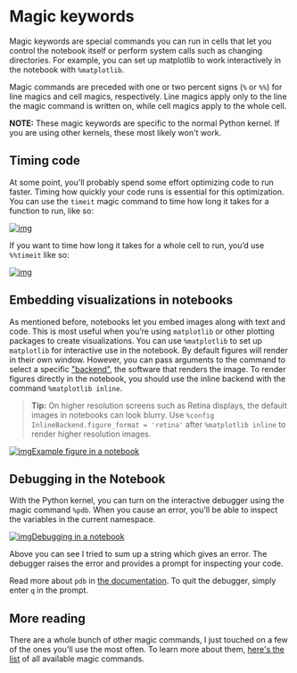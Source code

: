 # Magic keywords

Magic keywords are special commands you can run in cells that let you control the notebook itself or perform system calls such as changing directories. For example, you can set up matplotlib to work interactively in the notebook with `%matplotlib`.

Magic commands are preceded with one or two percent signs (`%` or `%%`) for line magics and cell magics, respectively. Line magics apply only to the line the magic command is written on, while cell magics apply to the whole cell.

**NOTE:** These magic keywords are specific to the normal Python kernel. If you are using other kernels, these most likely won't work.

## Timing code

At some point, you'll probably spend some effort optimizing code to run faster. Timing how quickly your code runs is essential for this optimization. You can use the `timeit` magic command to time how long it takes for a function to run, like so:



[![img](https://video.udacity-data.com/topher/2016/November/582f354d_magic-timeit/magic-timeit.png)](https://classroom.udacity.com/courses/ud1111/lessons/b15ba0a2-015d-4c5a-87ae-9efba2cabb43/concepts/256cdd36-17d4-442a-a033-7c64ce83f7f8#)



If you want to time how long it takes for a whole cell to run, you’d use `%%timeit` like so:



[![img](https://video.udacity-data.com/topher/2016/November/58337d71_magic-timeit2/magic-timeit2.png)](https://classroom.udacity.com/courses/ud1111/lessons/b15ba0a2-015d-4c5a-87ae-9efba2cabb43/concepts/256cdd36-17d4-442a-a033-7c64ce83f7f8#)



## Embedding visualizations in notebooks

As mentioned before, notebooks let you embed images along with text and code. This is most useful when you’re using `matplotlib` or other plotting packages to create visualizations. You can use `%matplotlib` to set up `matplotlib` for interactive use in the notebook. By default figures will render in their own window. However, you can pass arguments to the command to select a specific ["backend"](http://matplotlib.org/faq/usage_faq.html#what-is-a-backend), the software that renders the image. To render figures directly in the notebook, you should use the inline backend with the command `%matplotlib inline`.

> **Tip:** On higher resolution screens such as Retina displays, the default images in notebooks can look blurry. Use `%config InlineBackend.figure_format = 'retina'` after `%matplotlib inline` to render higher resolution images.



[![img](https://video.udacity-data.com/topher/2016/November/5833867f_magic-matplotlib/magic-matplotlib.png)Example figure in a notebook](https://classroom.udacity.com/courses/ud1111/lessons/b15ba0a2-015d-4c5a-87ae-9efba2cabb43/concepts/256cdd36-17d4-442a-a033-7c64ce83f7f8#)



## Debugging in the Notebook

With the Python kernel, you can turn on the interactive debugger using the magic command `%pdb`. When you cause an error, you'll be able to inspect the variables in the current namespace.



[![img](https://video.udacity-data.com/topher/2016/November/58337eac_magic-pdb/magic-pdb.png)Debugging in a notebook](https://classroom.udacity.com/courses/ud1111/lessons/b15ba0a2-015d-4c5a-87ae-9efba2cabb43/concepts/256cdd36-17d4-442a-a033-7c64ce83f7f8#)



Above you can see I tried to sum up a string which gives an error. The debugger raises the error and provides a prompt for inspecting your code.

Read more about `pdb` in [the documentation](https://docs.python.org/3/library/pdb.html). To quit the debugger, simply enter `q` in the prompt.

## More reading

There are a whole bunch of other magic commands, I just touched on a few of the ones you'll use the most often. To learn more about them, [here's the list](http://ipython.readthedocs.io/en/stable/interactive/magics.html) of all available magic commands.